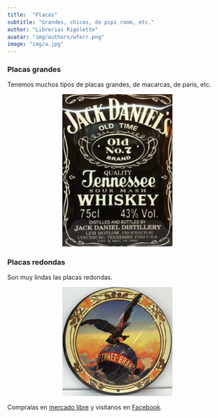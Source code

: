 ```yaml
---
title:  "Placas"
subtitle: "Grandes, chicas, de pipi room, etc."
author: "Librerias Rigoletto"
avatar: "img/authors/wferr.png"
image: "img/a.jpg"
---
```


### Placas grandes
Tenemos muchos tipos de placas grandes, de macarcas, de paris, etc.
<center> 
<img src="/img/placa.png" class="fit image"  style="max-width: 50%; height: auto;">
</center>

### Placas redondas
Son muy lindas las placas redondas.
<center>
<img src="/img/placaredonda.png" class="fit image"  style="max-width: 50%; height: auto;">
</center>

Compralas en [mercado libre](http://listado.mercadolibre.com.ar/_CustId_113738581) y visitanos en [Facebook](https://www.facebook.com/rigolettonegocio/).
